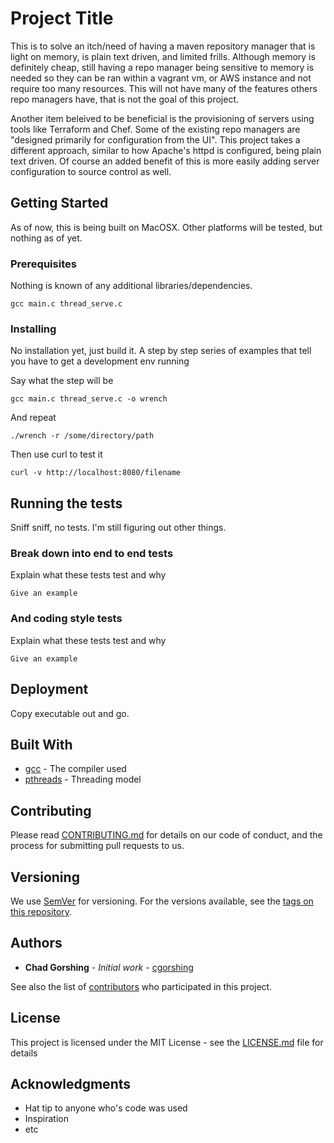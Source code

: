 # Project Title

This is to solve an itch/need of having a maven repository manager that is
light on memory, is plain text driven, and limited frills. Although memory is
definitely cheap, still having a repo manager being sensitive to memory is
needed so they can be ran within a vagrant vm, or AWS instance and not require
too many resources. This will not have many of the features others repo
managers have, that is not the goal of this project.

Another item beleived to be beneficial is the provisioning of servers using
tools like Terraform and Chef. Some of the existing repo managers are "designed
primarily for configuration from the UI". This project takes a different
approach, similar to how Apache's httpd is configured, being plain text driven.
Of course an added benefit of this is more easily adding server configuration
to source control as well.

## Getting Started

As of now, this is being built on MacOSX. Other platforms will be tested, but
nothing as of yet.

### Prerequisites

Nothing is known of any additional libraries/dependencies.

```
gcc main.c thread_serve.c
```

### Installing

No installation yet, just build it.
A step by step series of examples that tell you have to get a development env running

Say what the step will be

```
gcc main.c thread_serve.c -o wrench
```

And repeat

```
./wrench -r /some/directory/path
```

Then use curl to test it

```
curl -v http://localhost:8080/filename
```

## Running the tests

Sniff sniff, no tests. I'm still figuring out other things.

### Break down into end to end tests

Explain what these tests test and why

```
Give an example
```

### And coding style tests

Explain what these tests test and why

```
Give an example
```

## Deployment

Copy executable out and go.

## Built With

* [gcc](https://gcc.gnu.org/) - The compiler used
* [pthreads](https://computing.llnl.gov/tutorials/pthreads/) - Threading model

## Contributing

Please read [CONTRIBUTING.md](https://gist.github.com/cgorshing/b24679402957c63ec426) for details on our code of conduct, and the process for submitting pull requests to us.

## Versioning

We use [SemVer](http://semver.org/) for versioning. For the versions available, see the [tags on this repository](https://github.com/cgorshing/wrench/tags). 

## Authors

* **Chad Gorshing** - *Initial work* - [cgorshing](https://github.com/cgorshing)

See also the list of [contributors](https://github.com/cgorshing/wrench/contributors) who participated in this project.

## License

This project is licensed under the MIT License - see the [LICENSE.md](LICENSE.md) file for details

## Acknowledgments

* Hat tip to anyone who's code was used
* Inspiration
* etc

